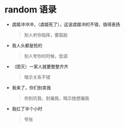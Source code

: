 # random 语录
- 虞姬冲冲冲，（虞姬死了），这波虞姬冲的不错，值得表扬
    > 别人听你指挥，要鼓励
- 我人头都是抢的
    > 别人夸你的时候，低调
- （团灭）一家人就要整整齐齐
    > 暗示关系不错
- 我来了，你们别卖我
    > 你别坑我，别骗我，暗示她想骗我
- 我扛了半个小时
    > 夸张        
    
